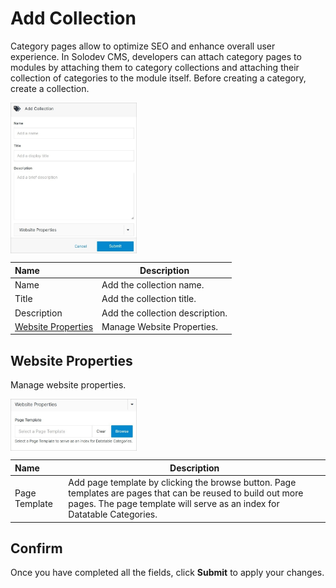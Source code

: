 # Add Collection 

Category pages allow to optimize SEO and enhance overall user experience. In Solodev CMS, developers can attach category pages to modules by attaching them to category collections and attaching their collection of categories to the module itself. Before creating a category, create a collection.

<img src="../../../../images/addcollection.jpg" alt="addcollection" style="width: 40%; display: block"></a>

**Name** | **Description**
:--- | ---
Name | Add the collection name.
Title | Add the collection title.
Description | Add the collection description.
<a href="/workspace/websites/manage-folder/addcollection/#website-properties">Website Properties</a> | Manage Website Properties.

## Website Properties

Manage website properties.

<img src="../../../../images/addcollection2.jpg" alt="addcollection2" style="width: 40%; display: block"></a>

**Name** | **Description**
:--- | ---
Page Template | Add page template by clicking the browse button. Page templates are pages that can be reused to build out more pages. The page template will serve as an index for Datatable Categories.

## Confirm

Once you have completed all the fields, click **Submit** to apply your changes.